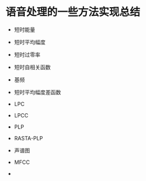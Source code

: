 # 语音处理的一些方法实现总结

* 短时能量

* 短时平均幅度

* 短时过零率

* 短时自相关函数

* 基频

* 短时平均幅度差函数

* LPC

* LPCC

* PLP

* RASTA-PLP

* 声谱图

* MFCC

*